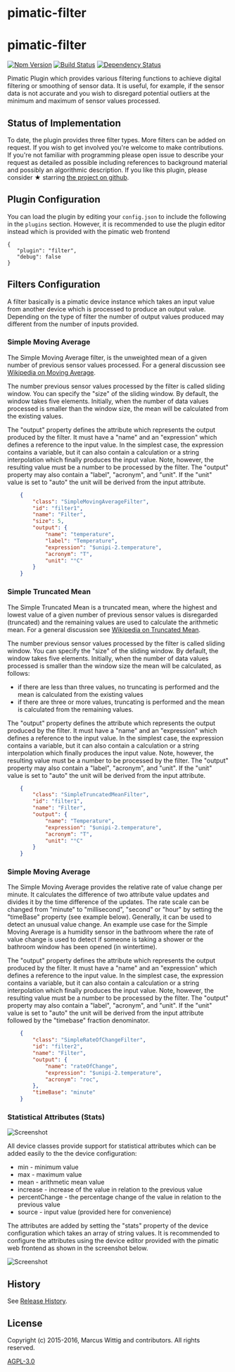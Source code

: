 # pimatic-filter

# pimatic-filter

[![Npm Version](https://badge.fury.io/js/pimatic-filter.svg)](http://badge.fury.io/js/pimatic-filter)
[![Build Status](https://travis-ci.org/mwittig/pimatic-filter.svg?branch=master)](https://travis-ci.org/mwittig/pimatic-filter)
[![Dependency Status](https://david-dm.org/mwittig/pimatic-filter.svg)](https://david-dm.org/mwittig/pimatic-filter)

Pimatic Plugin which provides various filtering functions to achieve digital filtering or smoothing of sensor data.
It is useful, for example, if the sensor data is not accurate and you wish to disregard potential outliers at
the minimum and maximum of sensor values processed.

## Status of Implementation

To date, the plugin provides three filter types. More filters can be added on request. If you wish to get involved
you're welcome to make contributions. If you're not familiar with programming please open issue to describe your  
request as detailed as possible including references to background material and possibly an algorithmic description.
If you like this plugin, please consider &#x2605; starring 
[the project on github](https://github.com/mwittig/pimatic-filter).

## Plugin Configuration

You can load the plugin by editing your `config.json` to include the following in the `plugins` section. However, it 
is recommended to use the plugin editor instead which is provided with the pimatic web frontend

    {
       "plugin": "filter",
       "debug": false
    }

## Filters Configuration

A filter basically is a pimatic device instance which takes an input value from another device which is processed to
produce an output value. Depending on the type of filter the number of output values produced may different from the
number of inputs provided.

### Simple Moving Average

The Simple Moving Average filter, is the unweighted mean of a given number of previous sensor values processed. For a
general discussion see [Wikipedia on Moving Average](https://en.wikipedia.org/wiki/Moving_average).

The number previous sensor values processed by the filter is called sliding window. You can specify the "size" of
the sliding window. By default, the window takes five elements. Initially, when the number of data values processed is
smaller than the window size, the mean will be calculated from the existing values.

The "output" property defines the attribute which represents the output produced by the filter. It must have a "name"
and an "expression" which defines a reference to the input value. In the simplest case, the expression contains a
variable, but it can also contain a calculation or a string interpolation which finally produces the input value.
Note, however, the resulting value must be a number to be processed by the filter. The "output" property may also 
contain a "label", "acronym", and "unit". If the "unit" value is set to "auto" the unit will be derived from the 
input attribute.

```json
    {
        "class": "SimpleMovingAverageFilter",
        "id": "filter1",
        "name": "Filter",
        "size": 5,
        "output": {
            "name": "temperature",
            "label": "Temperature",
            "expression": "$unipi-2.temperature",
            "acronym": "T",
            "unit": "°C"
        }
    }
```

### Simple Truncated Mean

The Simple Truncated Mean is a truncated mean, where the highest and lowest value of a given number of previous
sensor values is disregarded (truncated) and the remaining values are used to calculate the arithmetic mean. For a
general discussion see [Wikipedia on Truncated Mean](https://en.wikipedia.org/wiki/Truncated_mean).

The number previous sensor values processed by the filter is called sliding window. You can specify the "size" of
the sliding window. By default, the window takes five elements. Initially, when the number of data values processed is
smaller than the window size the mean will be calculated, as follows:
 * if there are less than three values,  no truncating is performed and the mean is calculated from the existing values
 * if there are three or more values, truncating is performed and the mean is calculated from the remaining values.

The "output" property defines the attribute which represents the output produced by the filter. It must have a "name"
and an "expression" which defines a reference to the input value. In the simplest case, the expression contains a
variable, but it can also contain a calculation or a string interpolation which finally produces the input value.
Note, however, the resulting value must be a number to be processed by the filter. The "output" property may also 
contain a "label", "acronym", and "unit". If the "unit" value is set to "auto" the unit will be derived from the 
input attribute.

```json
    {
        "class": "SimpleTruncatedMeanFilter",
        "id": "filter1",
        "name": "Filter",
        "output": {
            "name": "Temperature",
            "expression": "$unipi-2.temperature",
            "acronym": "T",
            "unit": "°C"
        }
    }
```

### Simple Moving Average

The Simple Moving Average provides the relative rate of value change per minute. It calculates the difference of two 
attribute value updates and divides it by the time difference of the updates. The rate scale can be changed 
from "minute" to "millisecond", "second" or "hour" by setting the "timeBase" property (see example below). Generally, 
it can be used to detect an unusual value change. An example use case for the Simple Moving Average is a humidity 
sensor in the bathroom where the rate of value change is used to detect if someone is taking a shower or the 
bathroom window has been opened (in wintertime).

The "output" property defines the attribute which represents the output produced by the filter. It must have a "name"
and an "expression" which defines a reference to the input value. In the simplest case, the expression contains a
variable, but it can also contain a calculation or a string interpolation which finally produces the input value.
Note, however, the resulting value must be a number to be processed by the filter. The "output" property may also 
contain a "label", "acronym", and "unit". If the "unit" value is set to "auto" the unit will be derived from the 
input attribute followed by the "timebase" fraction denominator.

```json
    {
        "class": "SimpleRateOfChangeFilter",
        "id": "filter2",
        "name": "Filter",
        "output": {
            "name": "rateOfChange",
            "expression": "$unipi-2.temperature",
            "acronym": "roc",
        },
        "timeBase": "minute"
    }
```

### Statistical Attributes (Stats)

![Screenshot](https://github.com/mwittig/pimatic-filter/raw/master/assets/screenshots/screenshot-device-view.png)

All device classes provide support for statistical attributes which can be added easily to the the device 
configuration:

* min - minimum value
* max - maximum value
* mean - arithmetic mean value
* increase - increase of the value in relation to the previous value
* percentChange - the percentage change of the value in relation to the previous value
* source - input value (provided here for convenience)

The attributes are added by setting the "stats" property of the device configuration which takes an array of string 
values. It is recommended to configure the attributes using the device editor provided with the pimatic web frontend as
shown in the screenshot below.

![Screenshot](https://github.com/mwittig/pimatic-filter/raw/master/assets/screenshots/screenshot-device-editor.png)

## History

See [Release History](https://github.com/mwittig/pimatic-filter/blob/master/HISTORY.md).

## License 

Copyright (c) 2015-2016, Marcus Wittig and contributors. All rights reserved.

[AGPL-3.0](https://github.com/mwittig/pimatic-filter/blob/master/LICENSE)
